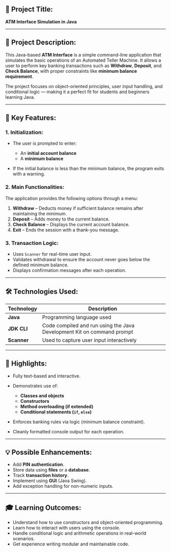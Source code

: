 ## 🏦 **Project Title**:

**ATM Interface Simulation in Java**

---

## 📝 **Project Description**:

This Java-based **ATM Interface** is a simple command-line application that simulates the basic operations of an Automated Teller Machine. It allows a user to perform key banking transactions such as **Withdraw**, **Deposit**, and **Check Balance**, with proper constraints like **minimum balance requirement**.

The project focuses on object-oriented principles, user input handling, and conditional logic — making it a perfect fit for students and beginners learning Java.

---

## 🎯 **Key Features**:

### 1. **Initialization**:

* The user is prompted to enter:

  * An **initial account balance**
  * A **minimum balance**
* If the initial balance is less than the minimum balance, the program exits with a warning.

### 2. **Main Functionalities**:

The application provides the following options through a menu:

1. **Withdraw** – Deducts money if sufficient balance remains after maintaining the minimum.
2. **Deposit** – Adds money to the current balance.
3. **Check Balance** – Displays the current account balance.
4. **Exit** – Ends the session with a thank-you message.

### 3. **Transaction Logic**:

* Uses `Scanner` for real-time user input.
* Validates withdrawal to ensure the account never goes below the defined minimum balance.
* Displays confirmation messages after each operation.

---

## 🛠️ **Technologies Used**:

| Technology  | Description                                                            |
| ----------- | ---------------------------------------------------------------------- |
| **Java**    | Programming language used                                              |
| **JDK CLI** | Code compiled and run using the Java Development Kit on command prompt |
| **Scanner** | Used to capture user input interactively                               |

---

## 📌 **Highlights**:

* Fully text-based and interactive.
* Demonstrates use of:

  * **Classes and objects**
  * **Constructors**
  * **Method overloading (if extended)**
  * **Conditional statements (`if`, `else`)**
* Enforces banking rules via logic (minimum balance constraint).
* Cleanly formatted console output for each operation.

---

## 💡 **Possible Enhancements**:

* Add **PIN authentication**.
* Store data using **files** or a **database**.
* Track **transaction history**.
* Implement using **GUI** (Java Swing).
* Add exception handling for non-numeric inputs.

---

## 🎓 **Learning Outcomes**:

* Understand how to use constructors and object-oriented programming.
* Learn how to interact with users using the console.
* Handle conditional logic and arithmetic operations in real-world scenarios.
* Get experience writing modular and maintainable code.
